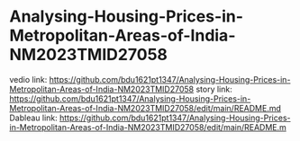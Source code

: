 # Analysing-Housing-Prices-in-Metropolitan-Areas-of-India-NM2023TMID27058
vedio link: https://github.com/bdu1621pt1347/Analysing-Housing-Prices-in-Metropolitan-Areas-of-India-NM2023TMID27058
story link: https://github.com/bdu1621pt1347/Analysing-Housing-Prices-in-Metropolitan-Areas-of-India-NM2023TMID27058/edit/main/README.md
Dableau link: https://github.com/bdu1621pt1347/Analysing-Housing-Prices-in-Metropolitan-Areas-of-India-NM2023TMID27058/edit/main/README.m
